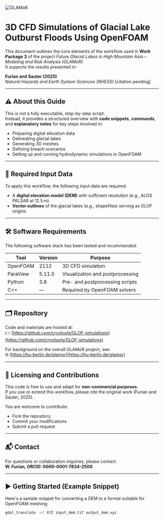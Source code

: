 ![GLAMoR](https://cryo-tools.org/wp-content/uploads/2020/07/GLAMoR-LOGO-400px.png)
# 3D CFD Simulations of Glacial Lake Outburst Floods Using OpenFOAM

This document outlines the core elements of the workflow used in **Work Package 3** 
of the project *Future Glacial Lakes in High Mountain Asia – Modeling and Risk Analysis (GLAMoR)*.  
It supports the results presented in:

**Furian and Sauter (2025)**  
*Natural Hazards and Earth System Sciences (NHESS)* [citation pending]

---

## ⚠️ About this Guide

This is not a fully executable, step-by-step script.  
Instead, it provides a structured overview with **code snippets**, **commands**, and **explanatory notes** for key steps involved in:

- Preparing digital elevation data
- Delineating glacial lakes
- Generating 3D meshes
- Defining breach scenarios
- Setting up and running hydrodynamic simulations in OpenFOAM

---

## 🧩 Required Input Data

To apply this workflow, the following input data are required:

- A **digital elevation model (DEM)** with sufficient resolution (e.g., ALOS PALSAR at 12.5 m)
- **Vector outlines** of the glacial lakes (e.g., shapefiles) serving as GLOF origins

---

## 🛠 Software Requirements

The following software stack has been tested and recommended:

| Tool        | Version     | Purpose                         |
|-------------|-------------|----------------------------------|
| OpenFOAM    | 2112        | 3D CFD simulation               |
| ParaView    | 5.11.0      | Visualization and postprocessing |
| Python      | 3.8         | Pre- and postprocessing scripts |
| C++         | —           | Required by OpenFOAM solvers    |

---

## 🗂 Repository

Code and materials are hosted at:  
👉 [https://github.com/cryotools/GLOF-simulations](https://github.com/cryotools/GLOF-simulations)

For background on the overall GLAMoR project, see:  
🌐 [https://hu-berlin.de/glamor](https://hu-berlin.de/glamor)

---

## 📄 Licensing and Contributions

This code is free to use and adapt for **non-commercial purposes**.  
If you use or extend this workflow, please cite the original work (Furian and Sauter, 2025).

You are welcome to contribute:
- Fork the repository
- Commit your modifications
- Submit a pull request

---

## 📬 Contact

For questions or collaboration inquiries, please contact:  
**W. Furian, ORCID: 0000-0001-7834-2500**

---

## ▶️ Getting Started (Example Snippet)

Here's a sample snippet for converting a DEM to a format suitable for OpenFOAM meshing:

```bash
gdal_translate -of XYZ input_dem.tif output_dem.xyz
